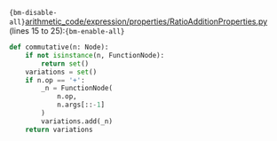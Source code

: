 `{bm-disable-all}`[arithmetic_code/expression/properties/RatioAdditionProperties.py](arithmetic_code/expression/properties/RatioAdditionProperties.py) (lines 15 to 25):`{bm-enable-all}`

```python
def commutative(n: Node):
    if not isinstance(n, FunctionNode):
        return set()
    variations = set()
    if n.op == '+':
        _n = FunctionNode(
            n.op,
            n.args[::-1]
        )
        variations.add(_n)
    return variations
```